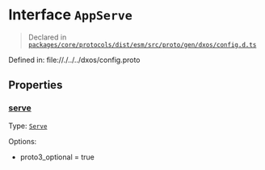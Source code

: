 # Interface `AppServe`
> Declared in [`packages/core/protocols/dist/esm/src/proto/gen/dxos/config.d.ts`]()

Defined in:
   file://./../../dxos/config.proto

## Properties
### [serve]()
Type: <code>[Serve](/api/@dxos/config/interfaces/Serve)</code>

Options:
  - proto3_optional = true
